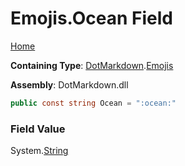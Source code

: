 # Emojis\.Ocean Field

[Home](../../../README.md)

**Containing Type**: [DotMarkdown](../../README.md)\.[Emojis](../README.md)

**Assembly**: DotMarkdown\.dll

```csharp
public const string Ocean = ":ocean:"
```

### Field Value

System\.[String](https://docs.microsoft.com/en-us/dotnet/api/system.string)